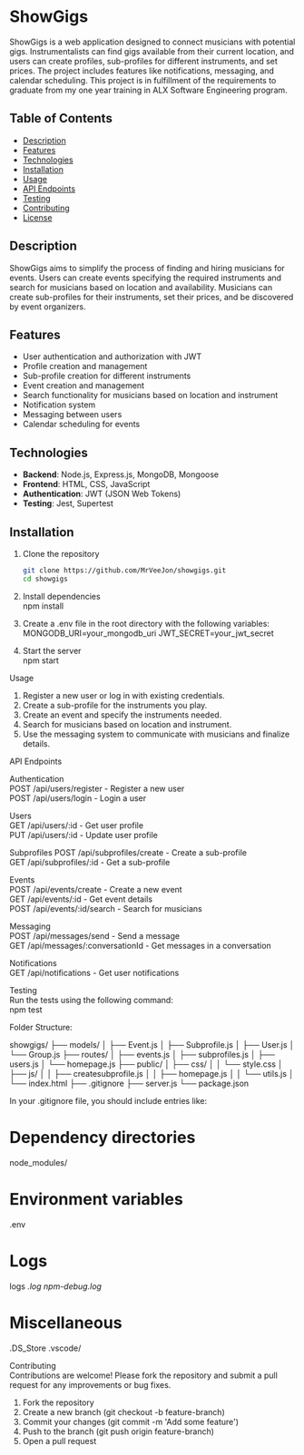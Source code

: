 # ShowGigs

ShowGigs is a web application designed to connect musicians with potential gigs. Instrumentalists can find gigs available from their current location, and users can create profiles, sub-profiles for different instruments, and set prices. The project includes features like notifications, messaging, and calendar scheduling. This project is in fulfillment of the requirements to graduate from my one year training in ALX Software Engineering program.

## Table of Contents

- [Description](#description)
- [Features](#features)
- [Technologies](#technologies)
- [Installation](#installation)
- [Usage](#usage)
- [API Endpoints](#api-endpoints)
- [Testing](#testing)
- [Contributing](#contributing)
- [License](#license)

## Description

ShowGigs aims to simplify the process of finding and hiring musicians for events. Users can create events specifying the required instruments and search for musicians based on location and availability. Musicians can create sub-profiles for their instruments, set their prices, and be discovered by event organizers.

## Features

- User authentication and authorization with JWT
- Profile creation and management
- Sub-profile creation for different instruments
- Event creation and management
- Search functionality for musicians based on location and instrument
- Notification system
- Messaging between users
- Calendar scheduling for events

## Technologies

- **Backend**: Node.js, Express.js, MongoDB, Mongoose
- **Frontend**: HTML, CSS, JavaScript
- **Authentication**: JWT (JSON Web Tokens)
- **Testing**: Jest, Supertest

## Installation

1. Clone the repository
   ```bash
   git clone https://github.com/MrVeeJon/showgigs.git
   cd showgigs

2. Install dependencies  
    npm install  

3. Create a .env file in the root directory with the following variables:  
    MONGODB_URI=your_mongodb_uri
    JWT_SECRET=your_jwt_secret  

4. Start the server  
    npm start

  
Usage  
1. Register a new user or log in with existing credentials.  
2. Create a sub-profile for the instruments you play.  
3. Create an event and specify the instruments needed.  
4. Search for musicians based on location and instrument.  
5. Use the messaging system to communicate with musicians and finalize details.   

API Endpoints  

  Authentication  
POST /api/users/register - Register a new user  
POST /api/users/login - Login a user  

  Users  
GET /api/users/:id - Get user profile  
PUT /api/users/:id - Update user profile  

  Subprofiles
POST /api/subprofiles/create - Create a sub-profile  
GET /api/subprofiles/:id - Get a sub-profile  
  
  Events  
POST /api/events/create - Create a new event  
GET /api/events/:id - Get event details  
POST /api/events/:id/search - Search for musicians  

  Messaging  
POST /api/messages/send - Send a message  
GET /api/messages/:conversationId - Get messages in a conversation  

  Notifications  
GET /api/notifications - Get user notifications  


  Testing  
Run the tests using the following command:  
npm test


Folder Structure:  

showgigs/
├── models/
│   ├── Event.js
│   ├── Subprofile.js
│   ├── User.js
│   └── Group.js
├── routes/
│   ├── events.js
│   ├── subprofiles.js
│   ├── users.js
│   └── homepage.js
├── public/
│   ├── css/
│   │   └── style.css
│   ├── js/
│   │   ├── createsubprofile.js
│   │   ├── homepage.js
│   │   └── utils.js
│   └── index.html
├── .gitignore
├── server.js
└── package.json


In your .gitignore file, you should include entries like: 

# Dependency directories
node_modules/

# Environment variables
.env

# Logs
logs
*.log
npm-debug.log*

# Miscellaneous
.DS_Store
.vscode/



  Contributing  
Contributions are welcome! Please fork the repository and submit a pull request for any improvements or bug fixes.  

1. Fork the repository  
2. Create a new branch (git checkout -b feature-branch)  
3. Commit your changes (git commit -m 'Add some feature')  
4. Push to the branch (git push origin feature-branch)  
5. Open a pull request  


